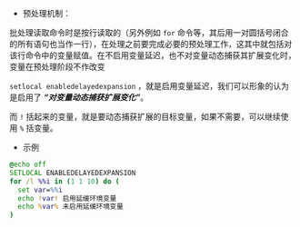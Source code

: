 - 预处理机制：

批处理读取命令时是按行读取的（另外例如 `for` 命令等，其后用一对圆括号闭合的所有语句也当作一行），在处理之前要完成必要的预处理工作，这其中就包括对该行命令中的变量赋值。在不启用变量延迟，也不对变量动态捕获其扩展变化时，变量在预处理阶段不作改变

`setlocal enabledelayedexpansion` ，就是启用变量延迟，我们可以形象的认为是启用了 ***“对变量动态捕获扩展变化”***。

而 `!` 括起来的变量，就是要动态捕获扩展的目标变量，如果不需要，可以继续使用 `%` 括变量。

- 示例
``` cmd
@echo off
SETLOCAL ENABLEDELAYEDEXPANSION 
for /l %%i in (1 1 10) do (
  set var=%%i
  echo !var! 启用延缓环境变量
  echo %var% 未启用延缓环境变量
)
```